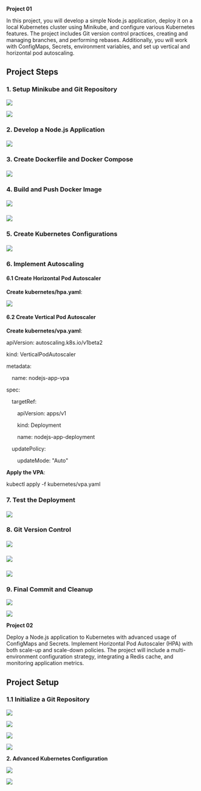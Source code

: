 ﻿**Project 01**


In this project, you will develop a simple Node.js application, deploy it on a local Kubernetes cluster using Minikube, and configure various Kubernetes features. The project includes Git version control practices, creating and managing branches, and performing rebases. Additionally, you will work with ConfigMaps, Secrets, environment variables, and set up vertical and horizontal pod autoscaling.
## <a name="_o8l9cqx5ntwe"></a>**Project Steps**
### <a name="_wmhiyxmdw008"></a>**1. Setup Minikube and Git Repository**

![](1.png)

![](2.png)
### <a name="_agam96qgx2ow"></a>**2. Develop a Node.js Application**
#### ![](3.png)
### <a name="_tii3mvd1bko9"></a>**3. Create Dockerfile and Docker Compose**
#### ![](4.png)
### <a name="_vqtrdt917dke"></a>**4. Build and Push Docker Image**
#### ![](5.png)
### ![](6.png)
### <a name="_f90u2bvyuuaj"></a>**5. Create Kubernetes Configurations**
#### ![](7.png)
### <a name="_4h5pphrw9w12"></a>**6. Implement Autoscaling**
#### <a name="_yqu6af6rp6do"></a>**6.1 Create Horizontal Pod Autoscaler**
**Create kubernetes/hpa.yaml**:

![](8.png)
#### <a name="_9gh7fo4a7ayk"></a>**6.2 Create Vertical Pod Autoscaler**
**Create kubernetes/vpa.yaml**:

apiVersion: autoscaling.k8s.io/v1beta2

kind: VerticalPodAutoscaler

metadata:

`  `name: nodejs-app-vpa

spec:

`  `targetRef:

`    `apiVersion: apps/v1

`    `kind: Deployment

`    `name: nodejs-app-deployment

`  `updatePolicy:

`    `updateMode: "Auto"

**Apply the VPA**:

kubectl apply -f kubernetes/vpa.yaml

### <a name="_5v86s28fz07c"></a>**7. Test the Deployment**
#### ![](9.png)
### <a name="_p3upnd1za7cl"></a>**8. Git Version Control**
#### ![](10.png)
### ![](11.png)
### ![](12.png)
### <a name="_tzpzhsxz7asq"></a>**9. Final Commit and Cleanup**
![](13.png)

![](14.png)

**Project 02**

Deploy a Node.js application to Kubernetes with advanced usage of ConfigMaps and Secrets. Implement Horizontal Pod Autoscaler (HPA) with both scale-up and scale-down policies. The project will include a multi-environment configuration strategy, integrating a Redis cache, and monitoring application metrics.
## <a name="_vxos5xaqk977"></a>**Project Setup**
### <a name="_fwdw7oyvv0c5"></a>**1.1 Initialize a Git Repository**
![](15.png)

![](16.png)

![](17.png)

![](18.png)

**2. Advanced Kubernetes Configuration**

![](19.png)

![](20.png)

